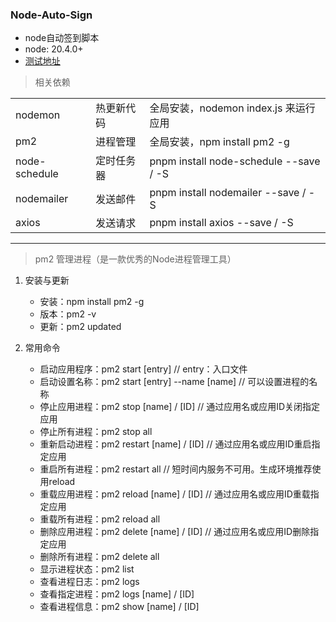 ### Node-Auto-Sign

- node自动签到脚本
- node: 20.4.0+
- [测试地址](http://121.40.162.32:6600)

> 相关依赖

<table>
    <tbody>
        <tr>
            <td>nodemon</td>
            <td>热更新代码</td>
            <td>全局安装，nodemon index.js 来运行应用</td>
        </tr>
        <tr>
            <td>pm2</td>
            <td>进程管理</td>
            <td>全局安装，npm install pm2 -g</td>
        </tr>
        <tr>
            <td>node-schedule</td>
            <td>定时任务器</td>
            <td>pnpm install node-schedule --save / -S</td>
        </tr>
        <tr>
            <td>nodemailer</td>
            <td>发送邮件</td>
            <td>pnpm install nodemailer --save / -S</td>
        </tr>
        <tr>
            <td>axios</td>
            <td>发送请求</td>
            <td>pnpm install axios --save / -S</td>
        </tr>
    <tbody>
</table>

-----

> pm2 管理进程（是一款优秀的Node进程管理工具）

1. 安装与更新

    - 安装：npm install pm2 -g
    - 版本：pm2 -v
    - 更新：pm2 updated

2. 常用命令

    - 启动应用程序：pm2 start [entry]  // entry：入口文件
    - 启动设置名称：pm2 start [entry] --name [name]  // 可以设置进程的名称
    - 停止应用进程：pm2 stop [name] / [ID]  // 通过应用名或应用ID关闭指定应用
    - 停止所有进程：pm2 stop all
    - 重新启动进程：pm2 restart [name] / [ID]  // 通过应用名或应用ID重启指定应用
    - 重启所有进程：pm2 restart all // 短时间内服务不可用。生成环境推荐使用reload
    - 重载应用进程：pm2 reload [name] / [ID]  // 通过应用名或应用ID重载指定应用
    - 重载所有进程：pm2 reload all
    - 删除应用进程：pm2 delete [name] / [ID]  // 通过应用名或应用ID删除指定应用
    - 删除所有进程：pm2 delete all
    - 显示进程状态：pm2 list
    - 查看进程日志：pm2 logs
    - 查看指定进程：pm2 logs [name] / [ID]
    - 查看进程信息：pm2 show [name] / [ID]

